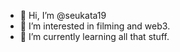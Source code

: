 - 👋 Hi, I’m @seukata19
- 👀 I’m interested in filming and web3.
- 🌱 I’m currently learning all that stuff.


<!---
seukata19/seukata19 is a ✨ special ✨ repository because its `README.md` (this file) appears on your GitHub profile.
You can click the Preview link to take a look at your changes.
--->
